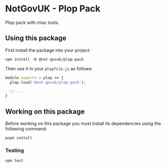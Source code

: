 NotGovUK - Plop Pack
====================

Plop pack with misc tools.


Using this package
------------------

First install the package into your project:

```shell
npm install -D @not-govuk/plop-pack
```

Then use it in your `plopfile.js` as follows:

```js
module.exports = plop => {
  plop.load('@not-govuk/plop-pack');

  // ...
}
```


Working on this package
-----------------------

Before working on this package you must install its dependencies using
the following command:

```shell
pnpm install
```


### Testing

```shell
npm test
```

